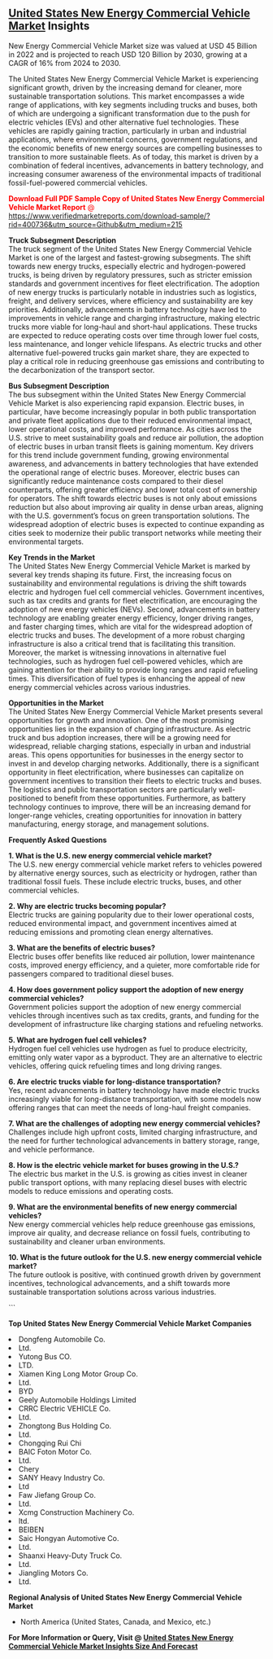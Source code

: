 <h2><a href="https://www.verifiedmarketreports.com/download-sample/?rid=400736&amp;utm_source=Github&amp;utm_medium=215" target="_blank">United States New Energy Commercial Vehicle Market</a> Insights</h2><p>New Energy Commercial Vehicle Market size was valued at USD 45 Billion in 2022 and is projected to reach USD 120 Billion by 2030, growing at a CAGR of 16% from 2024 to 2030.</p><p><p>The United States New Energy Commercial Vehicle Market is experiencing significant growth, driven by the increasing demand for cleaner, more sustainable transportation solutions. This market encompasses a wide range of applications, with key segments including trucks and buses, both of which are undergoing a significant transformation due to the push for electric vehicles (EVs) and other alternative fuel technologies. These vehicles are rapidly gaining traction, particularly in urban and industrial applications, where environmental concerns, government regulations, and the economic benefits of new energy sources are compelling businesses to transition to more sustainable fleets. As of today, this market is driven by a combination of federal incentives, advancements in battery technology, and increasing consumer awareness of the environmental impacts of traditional fossil-fuel-powered commercial vehicles.<p><span class=""><span style="color: #ff0000;"><strong>Download Full PDF Sample Copy of United States New Energy Commercial Vehicle Market Report</strong> @ </span><a href="https://www.verifiedmarketreports.com/download-sample/?rid=400736&amp;utm_source=Github&amp;utm_medium=215" target="_blank">https://www.verifiedmarketreports.com/download-sample/?rid=400736&amp;utm_source=Github&amp;utm_medium=215</a></span></p></p><p><strong>Truck Subsegment Description</strong><br>The truck segment of the United States New Energy Commercial Vehicle Market is one of the largest and fastest-growing subsegments. The shift towards new energy trucks, especially electric and hydrogen-powered trucks, is being driven by regulatory pressures, such as stricter emission standards and government incentives for fleet electrification. The adoption of new energy trucks is particularly notable in industries such as logistics, freight, and delivery services, where efficiency and sustainability are key priorities. Additionally, advancements in battery technology have led to improvements in vehicle range and charging infrastructure, making electric trucks more viable for long-haul and short-haul applications. These trucks are expected to reduce operating costs over time through lower fuel costs, less maintenance, and longer vehicle lifespans. As electric trucks and other alternative fuel-powered trucks gain market share, they are expected to play a critical role in reducing greenhouse gas emissions and contributing to the decarbonization of the transport sector.</p><p><strong>Bus Subsegment Description</strong><br>The bus subsegment within the United States New Energy Commercial Vehicle Market is also experiencing rapid expansion. Electric buses, in particular, have become increasingly popular in both public transportation and private fleet applications due to their reduced environmental impact, lower operational costs, and improved performance. As cities across the U.S. strive to meet sustainability goals and reduce air pollution, the adoption of electric buses in urban transit fleets is gaining momentum. Key drivers for this trend include government funding, growing environmental awareness, and advancements in battery technologies that have extended the operational range of electric buses. Moreover, electric buses can significantly reduce maintenance costs compared to their diesel counterparts, offering greater efficiency and lower total cost of ownership for operators. The shift towards electric buses is not only about emissions reduction but also about improving air quality in dense urban areas, aligning with the U.S. government’s focus on green transportation solutions. The widespread adoption of electric buses is expected to continue expanding as cities seek to modernize their public transport networks while meeting their environmental targets.</p><p><strong>Key Trends in the Market</strong><br>The United States New Energy Commercial Vehicle Market is marked by several key trends shaping its future. First, the increasing focus on sustainability and environmental regulations is driving the shift towards electric and hydrogen fuel cell commercial vehicles. Government incentives, such as tax credits and grants for fleet electrification, are encouraging the adoption of new energy vehicles (NEVs). Second, advancements in battery technology are enabling greater energy efficiency, longer driving ranges, and faster charging times, which are vital for the widespread adoption of electric trucks and buses. The development of a more robust charging infrastructure is also a critical trend that is facilitating this transition. Moreover, the market is witnessing innovations in alternative fuel technologies, such as hydrogen fuel cell-powered vehicles, which are gaining attention for their ability to provide long ranges and rapid refueling times. This diversification of fuel types is enhancing the appeal of new energy commercial vehicles across various industries.</p><p><strong>Opportunities in the Market</strong><br>The United States New Energy Commercial Vehicle Market presents several opportunities for growth and innovation. One of the most promising opportunities lies in the expansion of charging infrastructure. As electric truck and bus adoption increases, there will be a growing need for widespread, reliable charging stations, especially in urban and industrial areas. This opens opportunities for businesses in the energy sector to invest in and develop charging networks. Additionally, there is a significant opportunity in fleet electrification, where businesses can capitalize on government incentives to transition their fleets to electric trucks and buses. The logistics and public transportation sectors are particularly well-positioned to benefit from these opportunities. Furthermore, as battery technology continues to improve, there will be an increasing demand for longer-range vehicles, creating opportunities for innovation in battery manufacturing, energy storage, and management solutions.</p><p><strong>Frequently Asked Questions</strong></p><p><strong>1. What is the U.S. new energy commercial vehicle market?</strong><br>The U.S. new energy commercial vehicle market refers to vehicles powered by alternative energy sources, such as electricity or hydrogen, rather than traditional fossil fuels. These include electric trucks, buses, and other commercial vehicles.</p><p><strong>2. Why are electric trucks becoming popular?</strong><br>Electric trucks are gaining popularity due to their lower operational costs, reduced environmental impact, and government incentives aimed at reducing emissions and promoting clean energy alternatives.</p><p><strong>3. What are the benefits of electric buses?</strong><br>Electric buses offer benefits like reduced air pollution, lower maintenance costs, improved energy efficiency, and a quieter, more comfortable ride for passengers compared to traditional diesel buses.</p><p><strong>4. How does government policy support the adoption of new energy commercial vehicles?</strong><br>Government policies support the adoption of new energy commercial vehicles through incentives such as tax credits, grants, and funding for the development of infrastructure like charging stations and refueling networks.</p><p><strong>5. What are hydrogen fuel cell vehicles?</strong><br>Hydrogen fuel cell vehicles use hydrogen as fuel to produce electricity, emitting only water vapor as a byproduct. They are an alternative to electric vehicles, offering quick refueling times and long driving ranges.</p><p><strong>6. Are electric trucks viable for long-distance transportation?</strong><br>Yes, recent advancements in battery technology have made electric trucks increasingly viable for long-distance transportation, with some models now offering ranges that can meet the needs of long-haul freight companies.</p><p><strong>7. What are the challenges of adopting new energy commercial vehicles?</strong><br>Challenges include high upfront costs, limited charging infrastructure, and the need for further technological advancements in battery storage, range, and vehicle performance.</p><p><strong>8. How is the electric vehicle market for buses growing in the U.S.?</strong><br>The electric bus market in the U.S. is growing as cities invest in cleaner public transport options, with many replacing diesel buses with electric models to reduce emissions and operating costs.</p><p><strong>9. What are the environmental benefits of new energy commercial vehicles?</strong><br>New energy commercial vehicles help reduce greenhouse gas emissions, improve air quality, and decrease reliance on fossil fuels, contributing to sustainability and cleaner urban environments.</p><p><strong>10. What is the future outlook for the U.S. new energy commercial vehicle market?</strong><br>The future outlook is positive, with continued growth driven by government incentives, technological advancements, and a shift towards more sustainable transportation solutions across various industries.</p>```</p><p><strong>Top United States New Energy Commercial Vehicle Market Companies</strong></p><div data-test-id=""><p><li>Dongfeng Automobile Co.</li><li> Ltd.</li><li> Yutong Bus CO.</li><li>LTD.</li><li> Xiamen King Long Motor Group Co.</li><li>Ltd.</li><li> BYD</li><li> Geely Automobile Holdings Limited</li><li> CRRC Electric VEHICLE Co.</li><li> Ltd.</li><li> Zhongtong Bus Holding Co.</li><li>Ltd.</li><li> Chongqing Rui Chi</li><li> BAIC Foton Motor Co.</li><li> Ltd.</li><li> Chery</li><li> SANY Heavy Industry Co.</li><li> Ltd</li><li> Faw Jiefang Group Co.</li><li>Ltd.</li><li> Xcmg Construction Machinery Co.</li><li>ltd.</li><li> BEIBEN</li><li> Saic Hongyan Automotive Co.</li><li> Ltd.</li><li> Shaanxi Heavy-Duty Truck Co.</li><li> Ltd.</li><li> Jiangling Motors Co.</li><li> Ltd.</li></p><div><strong>Regional Analysis of&nbsp;United States New Energy Commercial Vehicle Market</strong></div><ul><li dir="ltr"><p dir="ltr">North America&nbsp;(United States, Canada, and Mexico, etc.)</p></li></ul><p><strong>For More Information or Query, Visit @&nbsp;</strong><strong><a href="https://www.verifiedmarketreports.com/product/new-energy-commercial-vehicle-market/?utm_source=Github&amp;utm_medium=215" target="_blank">United States New Energy Commercial Vehicle Market Insights Size And Forecast</a></strong></p></div>
